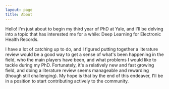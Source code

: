 ```yaml
---
layout: page
title: About
---
```


Hello! I'm just about to begin my third year of PhD at Yale, and I'll be delving into a topic that has interested me for a while: Deep Learning for Electronic Health Records. 

I have a lot of catching up to do, and I figured putting together a literature review would be a good way to get a sense of what's been happening in the field, who the main players have been, and what problems I would like to tackle during my PhD. Fortunately, it's a relatively new and fast growing field, and doing a literature review seems manageable and rewarding (though still challenging). My hope is that by the end of this endeaver, I'll be in a position to start contributing actively to the community. 

